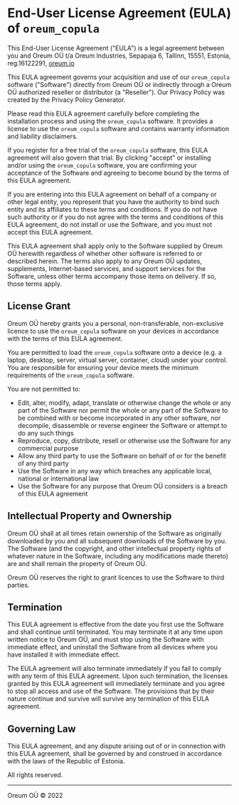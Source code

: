 # End-User License Agreement (EULA) of `oreum_copula`

This End-User License Agreement ("EULA") is a legal agreement between you and
Oreum OÜ t/a Oreum Industries, Sepapaja 6, Tallinn, 15551, Estonia,
reg.16122291, [oreum.io](https://oreum.io)

This EULA agreement governs your acquisition and use of our `oreum_copula`
software ("Software") directly from Oreum OÜ or indirectly through a Oreum OÜ
authorized reseller or distributor (a "Reseller"). Our Privacy Policy was
created by the Privacy Policy Generator.

Please read this EULA agreement carefully before completing the installation
process and using the `oreum_copula` software. It provides a license to use the
`oreum_copula` software and contains warranty information and liability
disclaimers.

If you register for a free trial of the `oreum_copula` software, this EULA
agreement will also govern that trial. By clicking "accept" or installing
and/or using the `oreum_copula` software, you are confirming your acceptance of
the Software and agreeing to become bound by the terms of this EULA agreement.

If you are entering into this EULA agreement on behalf of a company or other
legal entity, you represent that you have the authority to bind such entity and
its affiliates to these terms and conditions. If you do not have such authority
or if you do not agree with the terms and conditions of this EULA agreement, do
not install or use the Software, and you must not accept this EULA agreement.

This EULA agreement shall apply only to the Software supplied by Oreum OÜ
herewith regardless of whether other software is referred to or described
herein. The terms also apply to any Oreum OÜ updates, supplements,
Internet-based services, and support services for the Software, unless other
terms accompany those items on delivery. If so, those terms apply.

## License Grant

Oreum OÜ hereby grants you a personal, non-transferable, non-exclusive licence
to use the `oreum_copula` software on your devices in accordance with the terms
of this EULA agreement.

You are permitted to load the `oreum_copula` software onto a device (e.g. a
laptop, desktop, server, virtual server, container, cloud) under your control.
You are responsible for ensuring your device meets the minimum requirements of
the `oreum_copula` software.

You are not permitted to:

+ Edit, alter, modify, adapt, translate or otherwise change the whole or any
part of the Software nor permit the whole or any part of the Software to be
combined with or become incorporated in any other software, nor decompile,
disassemble or reverse engineer the Software or attempt to do any such things
+ Reproduce, copy, distribute, resell or otherwise use the Software for any
commercial purpose
+ Allow any third party to use the Software on behalf of or for the benefit of
any third party
+ Use the Software in any way which breaches any applicable local, national or
international law
+ Use the Software for any purpose that Oreum OÜ considers is a breach of this
EULA agreement

## Intellectual Property and Ownership

Oreum OÜ shall at all times retain ownership of the Software as originally
downloaded by you and all subsequent downloads of the Software by you. The
Software (and the copyright, and other intellectual property rights of whatever
nature in the Software, including any modifications made thereto) are and shall
remain the property of Oreum OÜ.

Oreum OÜ reserves the right to grant licences to use the Software to third
parties.

## Termination

This EULA agreement is effective from the date you first use the Software and
shall continue until terminated. You may terminate it at any time upon written
notice to Oreum OÜ, and must stop using the Software with immediate effect, and
uninstall the Software from all devices where you have installed it with
immediate effect.

The EULA agreement will also terminate immediately if you fail to comply with
any term of this EULA agreement. Upon such termination, the licenses granted by
this EULA agreement will immediately terminate and you agree to stop all access
and use of the Software. The provisions that by their nature continue and
survive will survive any termination of this EULA agreement.

## Governing Law

This EULA agreement, and any dispute arising out of or in connection with this
EULA agreement, shall be governed by and construed in accordance with the laws
of the Republic of Estonia.

All rights reserved.

---
Oreum OÜ &copy; 2022
